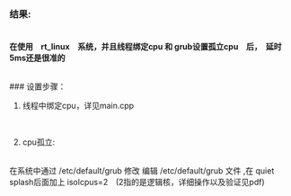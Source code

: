 ###  结果:  
　　<br>
  **在使用　rt_linux　系统，并且线程绑定cpu 和 grub设置孤立cpu　后，　延时5ms还是很准的**  

<br>  
###  设置步骤：  

1. 线程中绑定cpu，详见main.cpp  
<br>

2. cpu孤立:  
<br>
在系统中通过 /etc/default/grub 修改 编辑 /etc/default/grub 文件 ,在 quiet splash后面加上 isolcpus=2　(2指的是逻辑核，详细操作以及验证见pdf)



